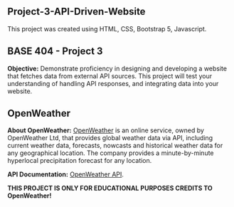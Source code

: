 ## Project-3-API-Driven-Website

This project was created using HTML, CSS, Bootstrap 5, Javascript.

## BASE 404 - Project 3

__Objective:__ Demonstrate proficiency in designing and developing a website that fetches data from external API sources. This project will test your understanding of handling API responses, and integrating data into your website.

## OpenWeather

__About OpenWeather:__ [OpenWeather](https://openweathermap.org/) is an online service, owned by OpenWeather Ltd, that provides global weather data via API, including current weather data, forecasts, nowcasts and historical weather data for any geographical location. The company provides a minute-by-minute hyperlocal precipitation forecast for any location.

__API Documentation:__ [OpenWeather API](https://openweathermap.org/forecast16).

__THIS PROJECT IS ONLY FOR EDUCATIONAL PURPOSES CREDITS TO OpenWeather!__
